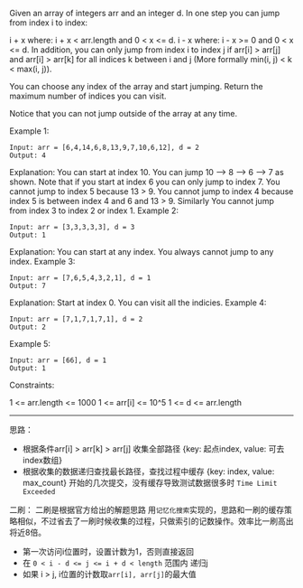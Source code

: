 Given an array of integers arr and an integer d. In one step you can jump from index i to index:

i + x where: i + x < arr.length and 0 < x <= d.
i - x where: i - x >= 0 and 0 < x <= d.
In addition, you can only jump from index i to index j if arr[i] > arr[j] and arr[i] > arr[k] for all indices k between i and j (More formally min(i, j) < k < max(i, j)).

You can choose any index of the array and start jumping. Return the maximum number of indices you can visit.

Notice that you can not jump outside of the array at any time.

 

Example 1:

```
Input: arr = [6,4,14,6,8,13,9,7,10,6,12], d = 2
Output: 4
```
Explanation: You can start at index 10. You can jump 10 --> 8 --> 6 --> 7 as shown.
Note that if you start at index 6 you can only jump to index 7. You cannot jump to index 5 because 13 > 9. You cannot jump to index 4 because index 5 is between index 4 and 6 and 13 > 9.
Similarly You cannot jump from index 3 to index 2 or index 1.
Example 2:
```
Input: arr = [3,3,3,3,3], d = 3
Output: 1
```
Explanation: You can start at any index. You always cannot jump to any index.
Example 3:

```
Input: arr = [7,6,5,4,3,2,1], d = 1
Output: 7
```
Explanation: Start at index 0. You can visit all the indicies. 
Example 4:
```
Input: arr = [7,1,7,1,7,1], d = 2
Output: 2
```
Example 5:
```
Input: arr = [66], d = 1
Output: 1
```

Constraints:

1 <= arr.length <= 1000
1 <= arr[i] <= 10^5
1 <= d <= arr.length

-------
思路：
- 根据条件arr[i] > arr[k] > arr[j] 收集全部路径 {key: 起点index, value: 可去index数组}
- 根据收集的数据递归查找最长路径，查找过程中缓存 {key: index, value: max_count}
开始的几次提交，没有缓存导致测试数据很多时 `Time Limit Exceeded`

二刷：
二刷是根据官方给出的解题思路 用`记忆化搜索`实现的，思路和一刷的缓存策略相似，不过省去了一刷时候收集的过程，只做索引的记数操作。效率比一刷高出将近8倍。
- 第一次访问i位置时，设置计数为1，否则直接返回
- 在 `0 < i - d <= j <= i + d < length` 范围内 递归j
- 如果 i > j, i位置的计数取`arr[i], arr[j]`的最大值